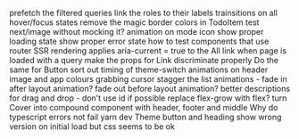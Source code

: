 prefetch the filtered queries
link the roles to their labels
trainsitions on all hover/focus states
remove the magic border colors in TodoItem
test next/image without mocking it?
animation on mode icon
show proper loading state
show proper error state
how to test components that use router
SSR rendering applies aria-current = true to the All link when page is loaded with a query
make the props for Link discriminate properly
Do the same for Button
sort out timing of theme-switch animations on header image and app colours
grabbing cursor
stagger the list animations - fade in after layout animation? fade out before layout animation?
better descriptions for drag and drop - don't use id if possible
replace flex-grow with flex?
turn Cover into compound component with header, footer and middle
Why do typescript errors not fail yarn dev
Theme button and heading show wrong version on initial load but css seems to be ok
